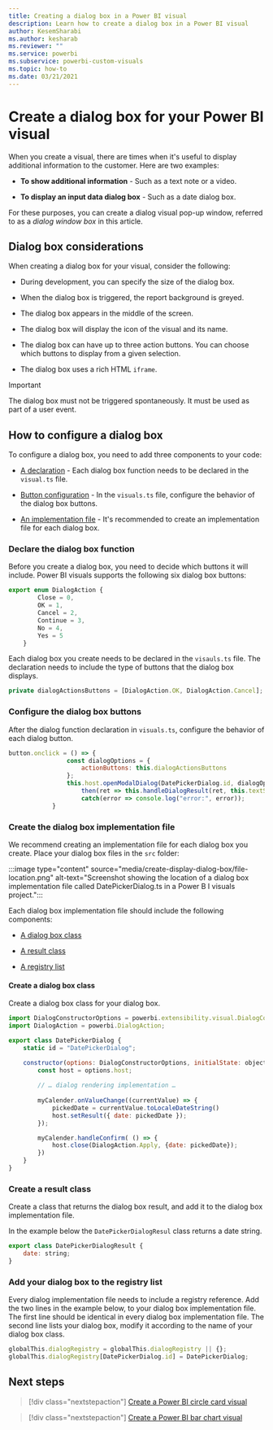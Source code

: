 ```yaml
---
title: Creating a dialog box in a Power BI visual
description: Learn how to create a dialog box in a Power BI visual
author: KesemSharabi
ms.author: kesharab
ms.reviewer: ""
ms.service: powerbi
ms.subservice: powerbi-custom-visuals
ms.topic: how-to
ms.date: 03/21/2021
---
```


# Create a dialog box for your Power BI visual

When you create a visual, there are times when it's useful to display additional information to the customer. Here are two examples:

* **To show additional information** - Such as a text note or a video.

* **To display an input data dialog box** - Such as a date dialog box.

For these purposes, you can create a dialog visual pop-up window, referred to as a *dialog window box* in this article.

## Dialog box considerations

When creating a dialog box for your visual, consider the following:

* During development, you can specify the size of the dialog box.

* When the dialog box is triggered, the report background is greyed.

* The dialog box appears in the middle of the screen.

* The dialog box will display the icon of the visual and its name.

* The dialog box can have up to three action buttons. You can choose which buttons to display from a given selection.

* The dialog box uses a rich HTML `iframe`.

>[!IMPORTANT]
>The dialog box must not be triggered spontaneously. It must be used as part of a user event.

## How to configure a dialog box

To configure a dialog box, you need to add three components to your code:

* [A declaration](#declare-the-dialog-box-function) - Each dialog box function needs to be declared in the `visual.ts` file.

* [Button configuration](#configure-the-dialog-box-buttons) - In the `visuals.ts` file, configure the behavior of the dialog box buttons.

* [An implementation file](#create-the-dialog-box-implementation-file) - It's recommended to create an implementation file for each dialog box.

### Declare the dialog box function

Before you create a dialog box, you need to decide which buttons it will include. Power BI visuals supports the following six dialog box buttons:

```javascript
export enum DialogAction {
        Close = 0,
        OK = 1,
        Cancel = 2,
        Continue = 3,
        No = 4,
        Yes = 5
    }

```

Each dialog box you create needs to be declared in the `visauls.ts` file. The declaration needs to include the type of buttons that the dialog box displays.

```javascript
private dialogActionsButtons = [DialogAction.OK, DialogAction.Cancel];
```

### Configure the dialog box buttons

After the dialog function declaration in `visuals.ts`, configure the behavior of each dialog button.

```javascript
button.onclick = () => {
                const dialogOptions = {
                    actionButtons: this.dialogActionsButtons
                };
                this.host.openModalDialog(DatePickerDialog.id, dialogOptions).
                    then(ret => this.handleDialogResult(ret, this.textStartDate)).
                    catch(error => console.log("error:", error));
            }
```

### Create the dialog box implementation file

We recommend creating an implementation file for each dialog box you create. Place your dialog box files in the `src` folder:

:::image type="content" source="media/create-display-dialog-box/file-location.png" alt-text="Screenshot showing the location of a dialog box implementation file called DatePickerDialog.ts in a Power B I visuals project.":::

Each dialog box implementation file should include the following components:

* [A dialog box class](#create-a-dialog-box-class)

* [A result class](#create-a-result-class)

* [A registry list](#add-your-dialog-box-to-the-registry-list)

#### Create a dialog box class

Create a dialog box class for your dialog box.

```javascript
import DialogConstructorOptions = powerbi.extensibility.visual.DialogConstructorOptions;
import DialogAction = powerbi.DialogAction;

export class DatePickerDialog {
    static id = "DatePickerDialog";

    constructor(options: DialogConstructorOptions, initialState: object) {
        const host = options.host;
        
        // … dialog rendering implementation …
        
        myCalender.onValueChange((currentValue) => {
            pickedDate = currentValue.toLocaleDateString()
            host.setResult({ date: pickedDate });
        });

        myCalender.handleConfirm( () => {
            host.close(DialogAction.Apply, {date: pickedDate});
        })
    }
}
```

### Create a result class

Create a class that returns the dialog box result, and add it to the dialog box implementation file.

In the example below the `DatePickerDialogResul` class returns a date string.

```javascript
export class DatePickerDialogResult {
    date: string;
}
```

### Add your dialog box to the registry list

Every dialog implementation file needs to include a registry reference. Add the two lines in the example below, to your dialog box implementation file. The first line should be identical in every dialog box implementation file. The second line lists your dialog box, modify it according to the name of your dialog box class.

```javascript
globalThis.dialogRegistry = globalThis.dialogRegistry || {};
globalThis.dialogRegistry[DatePickerDialog.id] = DatePickerDialog;

```

## Next steps

> [!div class="nextstepaction"]
> [Create a Power BI circle card visual](develop-circle-card.md)

> [!div class="nextstepaction"]
> [Create a Power BI bar chart visual](create-bar-chart.md)
